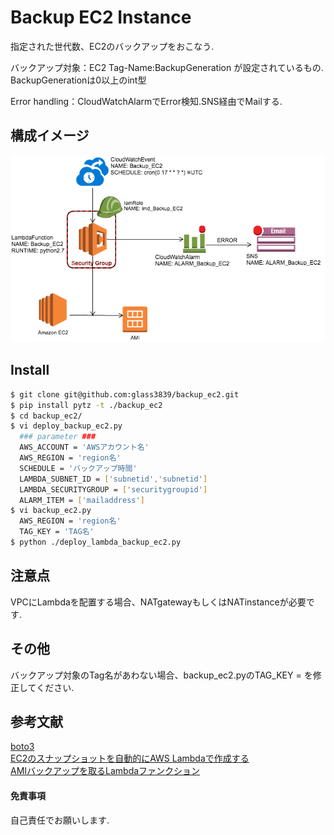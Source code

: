 # Backup EC2 Instance
指定された世代数、EC2のバックアップをおこなう.

バックアップ対象：EC2 Tag-Name:BackupGeneration が設定されているもの.
BackupGenerationは0以上のint型

Error handling：CloudWatchAlarmでError検知.SNS経由でMailする.

## 構成イメージ
![image](https://raw.githubusercontent.com/glass3839/image/master/backup_ec2_design.png)

## Install
```bash
$ git clone git@github.com:glass3839/backup_ec2.git
$ pip install pytz -t ./backup_ec2
$ cd backup_ec2/
$ vi deploy_backup_ec2.py
  ### parameter ###
  AWS_ACCOUNT = 'AWSアカウント名'
  AWS_REGION = 'region名'
  SCHEDULE = 'バックアップ時間'
  LAMBDA_SUBNET_ID = ['subnetid','subnetid']
  LAMBDA_SECURITYGROUP = ['securitygroupid']
  ALARM_ITEM = ['mailaddress']
$ vi backup_ec2.py
  AWS_REGION = 'region名'
  TAG_KEY = 'TAG名'
$ python ./deploy_lambda_backup_ec2.py
```
## 注意点
VPCにLambdaを配置する場合、NATgatewayもしくはNATinstanceが必要です.

## その他
バックアップ対象のTag名があわない場合、backup_ec2.pyのTAG_KEY = を修正してください.

## 参考文献
[boto3](https://boto3.readthedocs.io/en/latest/index.html)  
[EC2のスナップショットを自動的にAWS Lambdaで作成する](http://qiita.com/eiroh/items/66bb68d12bd8fdbbd076)  
[AMIバックアップを取るLambdaファンクション](http://qiita.com/Hiroyama-Yutaka/items/9fab02438dc22c0b85ea)  

#### 免責事項  
自己責任でお願いします.

　　